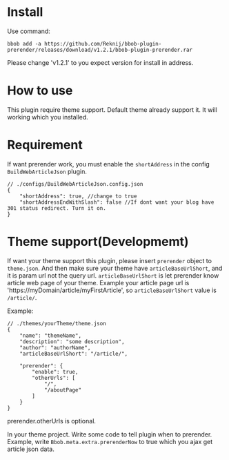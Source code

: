 # Install
Use command:
```
bbob add -a https://github.com/Reknij/bbob-plugin-prerender/releases/download/v1.2.1/bbob-plugin-prerender.rar
```
Please change 'v1.2.1' to you expect version for install in address.

# How to use
This plugin require theme support. Default theme already support it. It will working which you installed.

# Requirement
If want prerender work, you must enable the `shortAddress` in the config `BuildWebArticleJson` plugin.
```
// ./configs/BuildWebArticleJson.config.json
{
    "shortAddress": true, //change to true
    "shortAddressEndWithSlash": false //If dont want your blog have 301 status redirect. Turn it on.
}
```

# Theme support(Developmemt)
If want your theme support this plugin, please insert `prerender` object to `theme.json`. And then make sure your theme have `articleBaseUrlShort`, and it is param url not the query url.
`articleBaseUrlShort` is let prerender know article web page of your theme. Example your article page url is 'https://myDomain/article/myFirstArticle', so `articleBaseUrlShort` value is `/article/`.

Example:
```
// ./themes/yourTheme/theme.json
{
    "name": "themeName",
    "description": "some description",
    "author": "authorName",
    "articleBaseUrlShort": "/article/",

    "prerender": {
        "enable": true,
        "otherUrls": [
            "/",
            "/aboutPage"
        ]
    }
}
```
prerender.otherUrls is optional.

In your theme project. Write some code to tell plugin when to prerender. Example, write `Bbob.meta.extra.prerenderNow` to true which you ajax get article json data.
